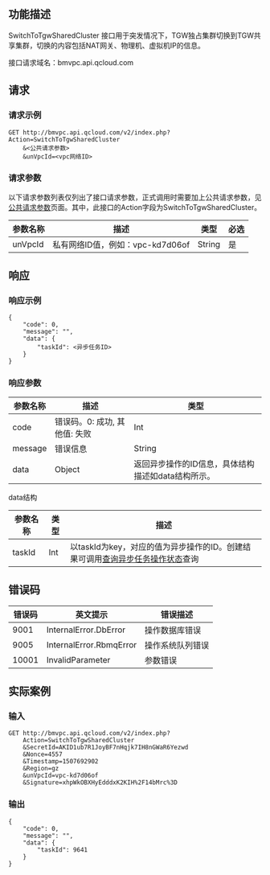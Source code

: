 ## 功能描述
SwitchToTgwSharedCluster 接口用于突发情况下，TGW独占集群切换到TGW共享集群，切换的内容包括NAT网关、物理机、虚拟机IP的信息。

接口请求域名：bmvpc.api.qcloud.com

## 请求
### 请求示例
```
GET http://bmvpc.api.qcloud.com/v2/index.php?Action=SwitchToTgwSharedCluster
    &<公共请求参数>
    &unVpcId=<vpc网络ID>
```
### 请求参数
以下请求参数列表仅列出了接口请求参数，正式调用时需要加上公共请求参数，见<a href="/document/api/386/6718" title="公共请求参数">公共请求参数</a>页面。其中，此接口的Action字段为SwitchToTgwSharedCluster。

| 参数名称 | 描述 | 类型 | 必选 |
|---------|---------|---------|---------|
| unVpcId | 私有网络ID值，例如：vpc-kd7d06of| String | 是 |


## 响应
### 响应示例
```
{
	"code": 0,
	"message": "",
	"data": {
		"taskId": <异步任务ID>
	}
}
```
### 响应参数

| 参数名称 | 描述 |  类型 |
|---------|---------|---------|
| code | 错误码。0: 成功, 其他值: 失败| Int |
| message | 错误信息| String |
| data    | Object | 返回异步操作的ID信息，具体结构描述如data结构所示。             |

data结构

| 参数名称   | 类型   | 描述                        |
| ------ | ---- | ------------------------- |
| taskId | Int  | 以taskId为key，对应的值为异步操作的ID。创建结果可调用<a href="/document/product/386/9356" title="查询异步任务操作状态">查询异步任务操作状态</a>查询 |

## 错误码
| 错误码   | 英文提示                                    | 错误描述             |
| ----- | --------------------------------------- | ---------------- |
| 9001  | InternalError.DbError                   | 操作数据库错误          |
| 9005  | InternalError.RbmqError                 | 操作系统队列错误         |
| 10001 | InvalidParameter                        | 参数错误             |


## 实际案例
### 输入
```
GET http://bmvpc.api.qcloud.com/v2/index.php?
	Action=SwitchToTgwSharedCluster
	&SecretId=AKID1ub7R1JoyBF7nHqjk7IH8nGWaR6Yezwd
	&Nonce=4557
	&Timestamp=1507692902
	&Region=gz
	&unVpcId=vpc-kd7d06of
	&Signature=xhpWkOBXHyEdddxK2KIH%2F14bMrc%3D
```

### 输出
```
{
	"code": 0,
	"message": "",
	"data": {
		"taskId": 9641
	}
}
```